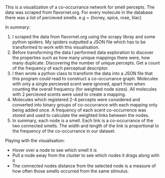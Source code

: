 This is a visualization of a co-occurrance network for smell percepts. The data was scraped from flavornet.org. For every molecule in the database there was a list of percieved smells. e.g = {honey, spice, rose, lilac}

In summary:

1. I scraped the data from flavornet.org using the scrapy libray and some python spiders. My spiders outputted a JSON file which has to be transformed to work with this visualisation.
2. Before transforming the data I performed data exploration to discover the properties such as how many unique mappings there were, how many duplicate. Discovering the number of unique percepts. Get a count of the frequency of each perceptual descriptor.
3. I then wrote a python class to transform the data into a JSON file that this program could read to construct a co-occurrance graph. Molecules with only a single percieved scent were ignored, apart from when counting the overall frequency (for weighted node sizes). All molecules with 2 percieved scents were used to create a mapping. 
4. Molecules which registered 2-4 percepts were considered and converted into binary groups of co-occurrance with each mapping only being added once. A frequency of each scent co-occurrence was stored and used to calculate the weighted links between the nodes.
5. In summary, each node is a smell. Each link is a co-occurrance of the two connected smells. The width and length of the link is proportional to the frequency of the co-occurrance in our dataset.

Playing with the visualisation:

* Hover over a node to see which smell it is
* Pull a node away from the cluster to see which nodes it drags along with it
* The connected nodes distance from the selected node is a measure of how often those smells occurred from the same stimulus.
